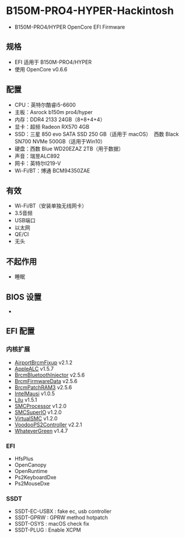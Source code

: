 # B150M-PRO4-HYPER-Hackintosh

- B150M-PRO4/HYPER OpenCore EFI Firmware

## 规格 

- EFI 适用于 B150M-PRO4/HYPER
- 使用 OpenCore v0.6.6

## 配置

- CPU：英特尔酷睿i5-6600
- 主板：Asrock b150m pro4/hyper
- 内存：DDR4 2133 24GB（8+8+4+4）
- 显卡：超频 Radeon RX570 4GB
- SSD：三星 850 evo SATA SSD 250 GB（适用于 macOS）
​       西数 Black SN700 NVMe 500GB（适用于Win10）
- 硬盘：西数 Blue WD20EZAZ 2TB（用于数据）
- 声音：瑞昱ALC892
- 网卡：英特尔I219-V
- Wi-Fi/BT：博通 BCM94350ZAE

## 有效

- Wi-Fi/BT（安装单独无线网卡）
- 3.5音频
- USB端口
- 以太网
- QE/CI
- 无头

## 不起作用

- 睡眠

## BIOS 设置

- 

## EFI 配置

### 内核扩展

- [AirportBrcmFixup](https://github.com/acidanthera/AirportBrcmFixup) v2.1.2
- [AppleALC](https://github.com/acidanthera/AppleALC) v1.5.7
- [BrcmBluetoothInjector](https://github.com/acidanthera/BrcmPatchRAM) v2.5.6
- [BrcmFirmwareData](https://github.com/acidanthera/BrcmPatchRAM) v2.5.6
- [BrcmPatchRAM3](https://github.com/acidanthera/BrcmPatchRAM) v2.5.6
- [IntelMausi](https://github.com/acidanthera/IntelMausi) v1.0.5
- [Lilu](https://github.com/acidanthera/Lilu) v1.5.1
- [SMCProcessor](https://github.com/acidanthera/VirtualSMC) v1.2.0
- [SMCSuperIO](https://github.com/acidanthera/VirtualSMC) v1.2.0
- [VirtualSMC](https://github.com/acidanthera/VirtualSMC) v1.2.0
- [VoodooPS2Controller](https://github.com/acidanthera/VoodooPS2) v2.2.1
- [WhateverGreen](https://github.com/acidanthera/WhateverGreen) v1.4.7

### EFI

- HfsPlus
- OpenCanopy
- OpenRuntime
- Ps2KeyboardDxe
- Ps2MouseDxe

### SSDT

- SSDT-EC-USBX : fake ec, usb controller
- SSDT-GPRW : GPRW method hotpatch
- SSDT-OSYS : macOS check fix
- SSDT-PLUG : Enable XCPM

